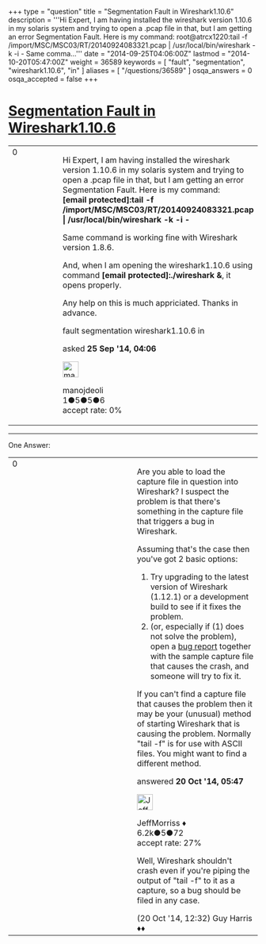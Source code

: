 +++
type = "question"
title = "Segmentation Fault in Wireshark1.10.6"
description = '''Hi Expert,  I am having installed the wireshark version 1.10.6 in my solaris system and trying to open a .pcap file in that, but I am getting an error Segmentation Fault. Here is my command: root@atrcx1220:tail -f /import/MSC/MSC03/RT/20140924083321.pcap | /usr/local/bin/wireshark -k -i - Same comma...'''
date = "2014-09-25T04:06:00Z"
lastmod = "2014-10-20T05:47:00Z"
weight = 36589
keywords = [ "fault", "segmentation", "wireshark1.10.6", "in" ]
aliases = [ "/questions/36589" ]
osqa_answers = 0
osqa_accepted = false
+++

<div class="headNormal">

# [Segmentation Fault in Wireshark1.10.6](/questions/36589/segmentation-fault-in-wireshark1106)

</div>

<div id="main-body">

<div id="askform">

<table id="question-table" style="width:100%;"><colgroup><col style="width: 50%" /><col style="width: 50%" /></colgroup><tbody><tr class="odd"><td style="width: 30px; vertical-align: top"><div class="vote-buttons"><div id="post-36589-score" class="post-score" title="current number of votes">0</div><div id="favorite-count" class="favorite-count"></div></div></td><td><div id="item-right"><div class="question-body"><p>Hi Expert, I am having installed the wireshark version 1.10.6 in my solaris system and trying to open a .pcap file in that, but I am getting an error Segmentation Fault. Here is my command: <strong>[email protected]:tail -f /import/MSC/MSC03/RT/20140924083321.pcap | /usr/local/bin/wireshark -k -i -</strong></p><p>Same command is working fine with Wireshark version 1.8.6.</p><p>And, when I am opening the wireshark1.10.6 using command <strong>[email protected]:./wireshark &amp;</strong>, it opens properly.</p><p>Any help on this is much appriciated. Thanks in advance.</p></div><div id="question-tags" class="tags-container tags">fault segmentation wireshark1.10.6 in</div><div id="question-controls" class="post-controls"></div><div class="post-update-info-container"><div class="post-update-info post-update-info-user"><p>asked <strong>25 Sep '14, 04:06</strong></p><img src="https://secure.gravatar.com/avatar/97e620804d00012d2cec1885d6422a13?s=32&amp;d=identicon&amp;r=g" class="gravatar" width="32" height="32" alt="manojdeoli&#39;s gravatar image" /><p>manojdeoli<br />
<span class="score" title="1 reputation points">1</span><span title="5 badges"><span class="badge1">●</span><span class="badgecount">5</span></span><span title="5 badges"><span class="silver">●</span><span class="badgecount">5</span></span><span title="6 badges"><span class="bronze">●</span><span class="badgecount">6</span></span><br />
<span class="accept_rate" title="Rate of the user&#39;s accepted answers">accept rate:</span> <span title="manojdeoli has no accepted answers">0%</span></p></div></div><div id="comments-container-36589" class="comments-container"></div><div id="comment-tools-36589" class="comment-tools"></div><div class="clear"></div><div id="comment-36589-form-container" class="comment-form-container"></div><div class="clear"></div></div></td></tr></tbody></table>

------------------------------------------------------------------------

<div class="tabBar">

<span id="sort-top"></span>

<div class="headQuestions">

One Answer:

</div>

</div>

<span id="37195"></span>

<div id="answer-container-37195" class="answer">

<table style="width:100%;"><colgroup><col style="width: 50%" /><col style="width: 50%" /></colgroup><tbody><tr class="odd"><td style="width: 30px; vertical-align: top"><div class="vote-buttons"><div id="post-37195-score" class="post-score" title="current number of votes">0</div></div></td><td><div class="item-right"><div class="answer-body"><p>Are you able to load the capture file in question into Wireshark? I suspect the problem is that there's something in the capture file that triggers a bug in Wireshark.</p><p>Assuming that's the case then you've got 2 basic options:</p><ol><li>Try upgrading to the latest version of Wireshark (1.12.1) or a development build to see if it fixes the problem.</li><li>(or, especially if (1) does not solve the problem), open a <a href="https://bugs.wireshark.org">bug report</a> together with the sample capture file that causes the crash, and someone will try to fix it.</li></ol><p>If you can't find a capture file that causes the problem then it may be your (unusual) method of starting Wireshark that is causing the problem. Normally "tail -f" is for use with ASCII files. You might want to find a different method.</p></div><div class="answer-controls post-controls"></div><div class="post-update-info-container"><div class="post-update-info post-update-info-user"><p>answered <strong>20 Oct '14, 05:47</strong></p><img src="https://secure.gravatar.com/avatar/e0564001bb7deb960d5d9d9c1e0ba074?s=32&amp;d=identicon&amp;r=g" class="gravatar" width="32" height="32" alt="JeffMorriss&#39;s gravatar image" /><p>JeffMorriss ♦<br />
<span class="score" title="6219 reputation points"><span>6.2k</span></span><span title="5 badges"><span class="silver">●</span><span class="badgecount">5</span></span><span title="72 badges"><span class="bronze">●</span><span class="badgecount">72</span></span><br />
<span class="accept_rate" title="Rate of the user&#39;s accepted answers">accept rate:</span> <span title="JeffMorriss has 103 accepted answers">27%</span></p></div></div><div id="comments-container-37195" class="comments-container"><span id="37207"></span><div id="comment-37207" class="comment"><div id="post-37207-score" class="comment-score"></div><div class="comment-text"><p>Well, Wireshark shouldn't crash even if you're piping the output of "tail -f" to it as a capture, so a bug should be filed in any case.</p></div><div id="comment-37207-info" class="comment-info"><span class="comment-age">(20 Oct '14, 12:32)</span> Guy Harris ♦♦</div></div></div><div id="comment-tools-37195" class="comment-tools"></div><div class="clear"></div><div id="comment-37195-form-container" class="comment-form-container"></div><div class="clear"></div></div></td></tr></tbody></table>

</div>

<div class="paginator-container-left">

</div>

</div>

</div>

